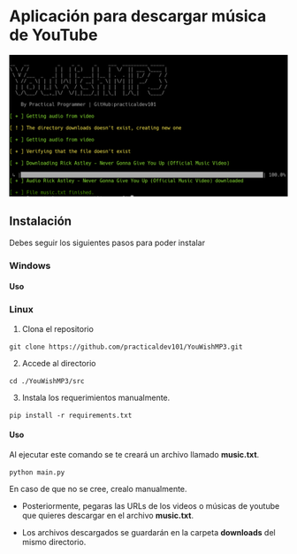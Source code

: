 # Aplicación para descargar música de YouTube
![Demo Image](https://github.com/practicaldev101/YouWishMP3/blob/master/docs/demo.png)

## Instalación
Debes seguir los siguientes pasos para poder instalar

### Windows

#### Uso

### Linux

1. Clona el repositorio

```git clone https://github.com/practicaldev101/YouWishMP3.git```

2. Accede al directorio

```cd ./YouWishMP3/src```

3. Instala los requerimientos manualmente.

```pip install -r requirements.txt```

#### Uso
Al ejecutar este comando se te creará un archivo llamado **music.txt**.

```python main.py```

En caso de que no se cree, crealo manualmente.

- Posteriormente, pegaras las URLs de los videos o músicas de youtube que quieres descargar en el archivo **music.txt**.

- Los archivos descargados se guardarán en la carpeta **downloads** del mismo directorio.



